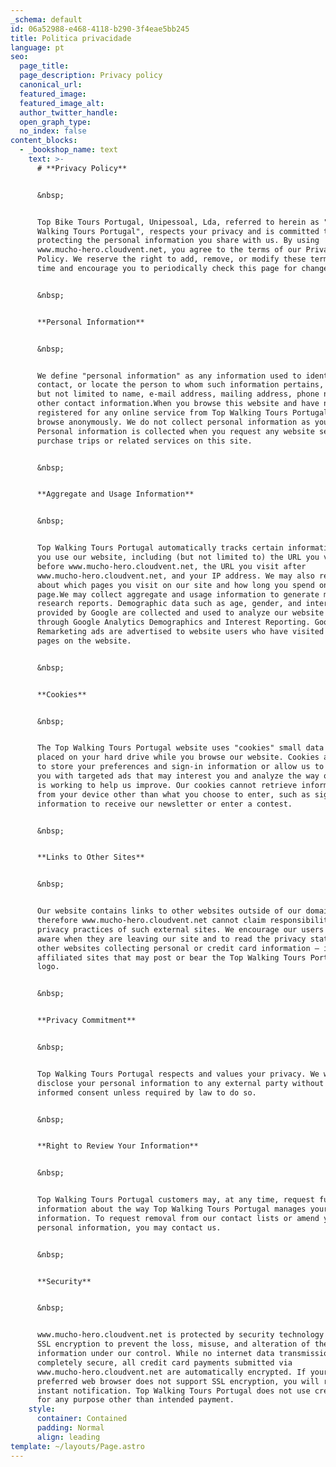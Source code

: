 ```yaml
---
_schema: default
id: 06a52988-e468-4118-b290-3f4eae5bb245
title: Politica privacidade
language: pt
seo:
  page_title:
  page_description: Privacy policy
  canonical_url:
  featured_image:
  featured_image_alt:
  author_twitter_handle:
  open_graph_type:
  no_index: false
content_blocks:
  - _bookshop_name: text
    text: >-
      # **Privacy Policy**


      &nbsp;


      Top Bike Tours Portugal, Unipessoal, Lda, referred to herein as "Top
      Walking Tours Portugal", respects your privacy and is committed to
      protecting the personal information you share with us. By using
      www.mucho-hero.cloudvent.net, you agree to the terms of our Privacy
      Policy. We reserve the right to add, remove, or modify these terms at any
      time and encourage you to periodically check this page for changes.


      &nbsp;


      **Personal Information**


      &nbsp;


      We define "personal information" as any information used to identify,
      contact, or locate the person to whom such information pertains, including
      but not limited to name, e-mail address, mailing address, phone number, or
      other contact information.When you browse this website and have not
      registered for any online service from Top Walking Tours Portugal, you
      browse anonymously. We do not collect personal information as you browse.
      Personal information is collected when you request any website service or
      purchase trips or related services on this site.


      &nbsp;


      **Aggregate and Usage Information**


      &nbsp;


      Top Walking Tours Portugal automatically tracks certain information while
      you use our website, including (but not limited to) the URL you visited
      before www.mucho-hero.cloudvent.net, the URL you visit after
      www.mucho-hero.cloudvent.net, and your IP address. We may also record data
      about which pages you visit on our site and how long you spend on each
      page.We may collect aggregate and usage information to generate market
      research reports. Demographic data such as age, gender, and interests
      provided by Google are collected and used to analyze our website visitors
      through Google Analytics Demographics and Interest Reporting. Google
      Remarketing ads are advertised to website users who have visited specific
      pages on the website.


      &nbsp;


      **Cookies**


      &nbsp;


      The Top Walking Tours Portugal website uses "cookies" small data files
      placed on your hard drive while you browse our website. Cookies are used
      to store your preferences and sign-in information or allow us to provide
      you with targeted ads that may interest you and analyze the way our site
      is working to help us improve. Our cookies cannot retrieve information
      from your device other than what you choose to enter, such as sign-up
      information to receive our newsletter or enter a contest.


      &nbsp;


      **Links to Other Sites**


      &nbsp;


      Our website contains links to other websites outside of our domain, and
      therefore www.mucho-hero.cloudvent.net cannot claim responsibility for the
      privacy practices of such external sites. We encourage our users to be
      aware when they are leaving our site and to read the privacy statements of
      other websites collecting personal or credit card information — including
      affiliated sites that may post or bear the Top Walking Tours Portugal
      logo.


      &nbsp;


      **Privacy Commitment**


      &nbsp;


      Top Walking Tours Portugal respects and values your privacy. We will not
      disclose your personal information to any external party without your
      informed consent unless required by law to do so.


      &nbsp;


      **Right to Review Your Information**


      &nbsp;


      Top Walking Tours Portugal customers may, at any time, request further
      information about the way Top Walking Tours Portugal manages your personal
      information. To request removal from our contact lists or amend your
      personal information, you may contact us.


      &nbsp;


      **Security**


      &nbsp;


      www.mucho-hero.cloudvent.net is protected by security technology called
      SSL encryption to prevent the loss, misuse, and alteration of the
      information under our control. While no internet data transmission is ever
      completely secure, all credit card payments submitted via
      www.mucho-hero.cloudvent.net are automatically encrypted. If your
      preferred web browser does not support SSL encryption, you will receive
      instant notification. Top Walking Tours Portugal does not use credit cards
      for any purpose other than intended payment.
    style:
      container: Contained
      padding: Normal
      align: leading
template: ~/layouts/Page.astro
---
```

